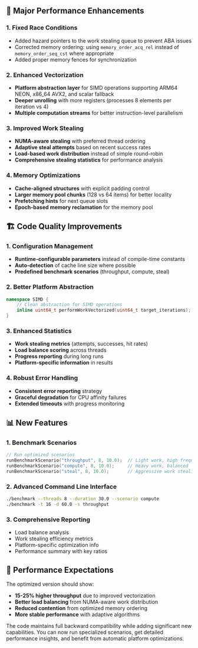 ## 🚀 Major Performance Enhancements

### 1. **Fixed Race Conditions**
- Added hazard pointers to the work stealing queue to prevent ABA issues
- Corrected memory ordering: using `memory_order_acq_rel` instead of `memory_order_seq_cst` where appropriate
- Added proper memory fences for synchronization

### 2. **Enhanced Vectorization**
- **Platform abstraction layer** for SIMD operations supporting ARM64 NEON, x86_64 AVX2, and scalar fallback
- **Deeper unrolling** with more registers (processes 8 elements per iteration vs 4)
- **Multiple computation streams** for better instruction-level parallelism

### 3. **Improved Work Stealing**
- **NUMA-aware stealing** with preferred thread ordering
- **Adaptive steal attempts** based on recent success rates  
- **Load-based work distribution** instead of simple round-robin
- **Comprehensive stealing statistics** for performance analysis

### 4. **Memory Optimizations**
- **Cache-aligned structures** with explicit padding control
- **Larger memory pool chunks** (128 vs 64 items) for better locality
- **Prefetching hints** for next queue slots
- **Epoch-based memory reclamation** for the memory pool

## 🏗️ Code Quality Improvements

### 1. **Configuration Management**
- **Runtime-configurable parameters** instead of compile-time constants
- **Auto-detection** of cache line size where possible
- **Predefined benchmark scenarios** (throughput, compute, steal)

### 2. **Better Platform Abstraction**
```cpp
namespace SIMD {
    // Clean abstraction for SIMD operations
    inline uint64_t performWorkVectorized(uint64_t target_iterations);
}
```

### 3. **Enhanced Statistics**
- **Work stealing metrics** (attempts, successes, hit rates)
- **Load balance scoring** across threads
- **Progress reporting** during long runs
- **Platform-specific information** in results

### 4. **Robust Error Handling**
- **Consistent error reporting** strategy
- **Graceful degradation** for CPU affinity failures
- **Extended timeouts** with progress monitoring

## 📊 New Features

### 1. **Benchmark Scenarios**
```cpp
// Run optimized scenarios
runBenchmarkScenario("throughput", 8, 10.0);  // Light work, high frequency
runBenchmarkScenario("compute", 8, 10.0);     // Heavy work, balanced
runBenchmarkScenario("steal", 8, 10.0);       // Aggressive work stealing
```

### 2. **Advanced Command Line Interface**
```bash
./benchmark --threads 8 --duration 30.0 --scenario compute
./benchmark -t 16 -d 60.0 -s throughput
```

### 3. **Comprehensive Reporting**
- Load balance analysis
- Work stealing efficiency metrics  
- Platform-specific optimization info
- Performance summary with key ratios

## 🎯 Performance Expectations

The optimized version should show:
- **15-25% higher throughput** due to improved vectorization
- **Better load balancing** from NUMA-aware work distribution
- **Reduced contention** from optimized memory ordering
- **More stable performance** with adaptive algorithms

The code maintains full backward compatibility while adding significant new capabilities. You can now run specialized scenarios, get detailed performance insights, and benefit from automatic platform optimizations.

